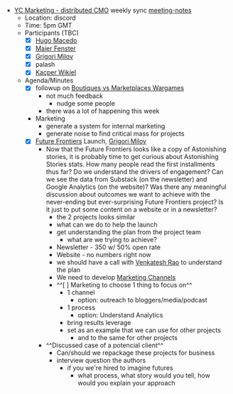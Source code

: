 - [YC Marketing - distributed CMO](<YC Marketing - distributed CMO.md>) weekly sync [meeting-notes](<meeting-notes.md>)
    - Location: discord 
    - Time: 5pm GMT 
    - Participants (TBC)
        - [x] [Hugo Macedo](<Hugo Macedo.md>) 
        - [x] [Maier Fenster](<Maier Fenster.md>)
        - [x] [Grigori Milov](<Grigori Milov.md>)
        - [x] palash 
        - [x] [Kacper Wikiel](<Kacper Wikiel.md>)
    - Agenda/Minutes
        - [x] followup on [Boutiques vs Marketplaces Wargames](<Boutiques vs Marketplaces Wargames.md>)
            - not much feedback
                - nudge some people
            - there was a lot of happening this week
        - Marketing
            - generate a system for internal marketing
            - generate noise to find critical mass for projects
        - [x] [Future Frontiers](<Future Frontiers.md>) Launch, [Grigori Milov](<Grigori Milov.md>) 
            -  Now that the Future Frontiers looks like a copy of Astonishing stories, it is probably time to get curious about Astonishing Stories stats. 
How many people read the first installments thus far? Do we understand the drivers of engagement?
Can we see the data from Substack (on the newsletter) and Google Analytics (on the website)?
Was there any meaningful discussion about outcomes we want to achieve with the never-ending but ever-surprising Future Frontiers project? Is it just to put some content on a website or in a newsletter?
                - the 2 projects looks similar
                - what can we do to help the launch
                - get understanding the plan from the project team
                    - what are we trying to achieve?
                - Newsletter - 350 w/ 50% open rate
                - Website - no numbers right now
                - we should have a call with [Venkatesh Rao](<Venkatesh Rao.md>) to understand the plan
                - We need to develop [Marketing Channels](<Marketing Channels.md>)
                - ^^[ ] Marketing to choose 1 thing to focus on^^
                    - 1 channel
                        - option: outreach to bloggers/media/podcast 
                    - 1 process
                        - option: Understand Analytics
                    - bring results leverage
                    - set as an example that we can use for other projects
                        - and to the same for other projects
            - ^^Discussed case of a potencial client^^
                - Can/should we repackage these projects for business 
                - interview question the authors 
                    - if you we're hired to imagine futures 
                        - what process, what story would you tell, how would you explain your approach
